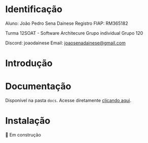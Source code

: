 # Identificação

Aluno: João Pedro Sena Dainese
Registro FIAP: RM365182

Turma 12SOAT - Software Architecure
Grupo individual
Grupo 120

Discord: joaodainese
Email: joaosenadainese@gmail.com

# Introdução



# Documentação

Disponível na pasta `docs`. Acesse diretamente [clicando aqui](./docs/1_aaa).

# Instalação

🚧 Em construção